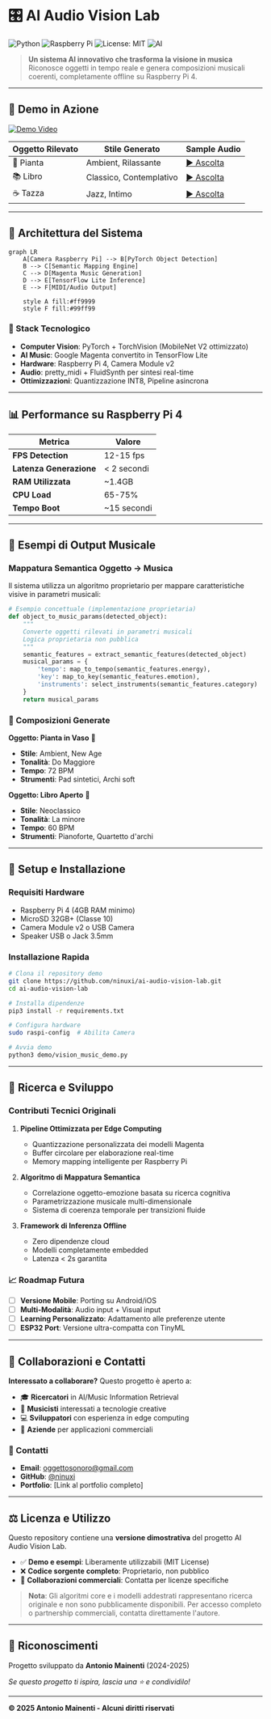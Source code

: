 # 🎛️ AI Audio Vision Lab

![Python](https://img.shields.io/badge/python-3.8%2B-blue.svg)
![Raspberry Pi](https://img.shields.io/badge/Raspberry%20Pi-4-green)
![License: MIT](https://img.shields.io/badge/License-MIT-yellow.svg)
![AI](https://img.shields.io/badge/AI-PyTorch%20%2B%20Magenta-orange)

> **Un sistema AI innovativo che trasforma la visione in musica**  
> Riconosce oggetti in tempo reale e genera composizioni musicali coerenti, completamente offline su Raspberry Pi 4.

---

## 🎥 Demo in Azione

[![Demo Video](https://img.shields.io/badge/▶️-Guarda%20la%20Demo-red?style=for-the-badge)](https://youtu.be/your-demo-link)

| Oggetto Rilevato | Stile Generato | Sample Audio |
|------------------|----------------|--------------|
| 🌱 Pianta | Ambient, Rilassante | [▶️ Ascolta](examples/plant_music.mp3) |
| 📚 Libro | Classico, Contemplativo | [▶️ Ascolta](examples/book_music.mp3) |
| ☕ Tazza | Jazz, Intimo | [▶️ Ascolta](examples/cup_music.mp3) |

---

## 🧠 Architettura del Sistema

```mermaid
graph LR
    A[Camera Raspberry Pi] --> B[PyTorch Object Detection]
    B --> C[Semantic Mapping Engine]
    C --> D[Magenta Music Generation]
    D --> E[TensorFlow Lite Inference]
    E --> F[MIDI/Audio Output]
    
    style A fill:#ff9999
    style F fill:#99ff99
```

### 🔧 Stack Tecnologico

- **Computer Vision**: PyTorch + TorchVision (MobileNet V2 ottimizzato)
- **AI Music**: Google Magenta convertito in TensorFlow Lite
- **Hardware**: Raspberry Pi 4, Camera Module v2
- **Audio**: pretty_midi + FluidSynth per sintesi real-time
- **Ottimizzazioni**: Quantizzazione INT8, Pipeline asincrona

---

## 📊 Performance su Raspberry Pi 4

| Metrica | Valore |
|---------|--------|
| **FPS Detection** | 12-15 fps |
| **Latenza Generazione** | < 2 secondi |
| **RAM Utilizzata** | ~1.4GB |
| **CPU Load** | 65-75% |
| **Tempo Boot** | ~15 secondi |

---

## 🎵 Esempi di Output Musicale

### Mappatura Semantica Oggetto → Musica

Il sistema utilizza un algoritmo proprietario per mappare caratteristiche visive in parametri musicali:

```python
# Esempio concettuale (implementazione proprietaria)
def object_to_music_params(detected_object):
    """
    Converte oggetti rilevati in parametri musicali
    Logica proprietaria non pubblica
    """
    semantic_features = extract_semantic_features(detected_object)
    musical_params = {
        'tempo': map_to_tempo(semantic_features.energy),
        'key': map_to_key(semantic_features.emotion),
        'instruments': select_instruments(semantic_features.category)
    }
    return musical_params
```

### 🎼 Composizioni Generate

**Oggetto: Pianta in Vaso** 🌱
- **Stile**: Ambient, New Age
- **Tonalità**: Do Maggiore
- **Tempo**: 72 BPM
- **Strumenti**: Pad sintetici, Archi soft

**Oggetto: Libro Aperto** 📖
- **Stile**: Neoclassico
- **Tonalità**: La minore
- **Tempo**: 60 BPM
- **Strumenti**: Pianoforte, Quartetto d'archi

---

## 🚀 Setup e Installazione

### Requisiti Hardware
- Raspberry Pi 4 (4GB RAM minimo)
- MicroSD 32GB+ (Classe 10)
- Camera Module v2 o USB Camera
- Speaker USB o Jack 3.5mm

### Installazione Rapida
```bash
# Clona il repository demo
git clone https://github.com/ninuxi/ai-audio-vision-lab.git
cd ai-audio-vision-lab

# Installa dipendenze
pip3 install -r requirements.txt

# Configura hardware
sudo raspi-config  # Abilita Camera

# Avvia demo
python3 demo/vision_music_demo.py
```

---

## 🔬 Ricerca e Sviluppo

### Contributi Tecnici Originali

1. **Pipeline Ottimizzata per Edge Computing**
   - Quantizzazione personalizzata dei modelli Magenta
   - Buffer circolare per elaborazione real-time
   - Memory mapping intelligente per Raspberry Pi

2. **Algoritmo di Mappatura Semantica**
   - Correlazione oggetto-emozione basata su ricerca cognitiva
   - Parametrizzazione musicale multi-dimensionale
   - Sistema di coerenza temporale per transizioni fluide

3. **Framework di Inferenza Offline**
   - Zero dipendenze cloud
   - Modelli completamente embedded
   - Latenza < 2s garantita

### 📈 Roadmap Futura

- [ ] **Versione Mobile**: Porting su Android/iOS
- [ ] **Multi-Modalità**: Audio input + Visual input
- [ ] **Learning Personalizzato**: Adattamento alle preferenze utente
- [ ] **ESP32 Port**: Versione ultra-compatta con TinyML

---

## 🤝 Collaborazioni e Contatti

**Interessato a collaborare?** Questo progetto è aperto a:

- 🎓 **Ricercatori** in AI/Music Information Retrieval
- 🎵 **Musicisti** interessati a tecnologie creative
- 💻 **Sviluppatori** con esperienza in edge computing
- 🏢 **Aziende** per applicazioni commerciali

### 📧 Contatti
- **Email**: oggettosonoro@gmail.com  
- **GitHub**: [@ninuxi](https://github.com/ninuxi)
- **Portfolio**: [Link al portfolio completo]

---

## ⚖️ Licenza e Utilizzo

Questo repository contiene una **versione dimostrativa** del progetto AI Audio Vision Lab.  

- ✅ **Demo e esempi**: Liberamente utilizzabili (MIT License)
- ❌ **Codice sorgente completo**: Proprietario, non pubblico
- 🤝 **Collaborazioni commerciali**: Contatta per licenze specifiche

> **Nota**: Gli algoritmi core e i modelli addestrati rappresentano ricerca originale e non sono pubblicamente disponibili. Per accesso completo o partnership commerciali, contatta direttamente l'autore.

---

## 🌟 Riconoscimenti

Progetto sviluppato da **Antonio Mainenti** (2024-2025)

*Se questo progetto ti ispira, lascia una ⭐ e condividilo!*

---

**© 2025 Antonio Mainenti - Alcuni diritti riservati**